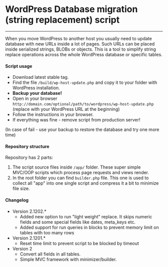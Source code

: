 # WordPress Database migration (string replacement) script
---
When you move WordPress to another host you usually need to update database with new URLs inside a lot of pages. Such URLs can be placed inside serialized strings, BLOBs or objects. 
This is a tool to simplify string replace operations across the whole WordPress database or specific tables. 

#### Script usage

* Download latest stable tag.
* Find the file `/build/wp-host-update.php` and copy it to your folder with WordPress installation.
* **Backup your database!**
* Open in your browser `http://domain.com/optional/path/to/wordpress/wp-host-update.php` (replace with your WordPress URL at the beginning)
* Follow the instructions in your browser.
* If everything was fine - remove script from production server!

(In case of fail - use your backup to restore the database and try one more time)

#### Repository structure

Repository has 2 parts:

1. The script source files inside `/app/` folder. These super simple MVC/OOP scripts which process page requests and views render.
2. In the root folder you can find `builder.php` file. This one is used to collect all "app" into one single script and compress it a bit to minimize file size.

#### Changelog

* Version 2.1202.*
  * Added new option to run "light weight" replace. It skips numeric fields and some special fields like dates, meta_keys etc.
  * Added support for run queries in blocks to prevent memory limit on tables with too many rows
* Version 2.1201.*
  * Reset time limit to prevent script to be blocked by timeout
* Version 2
  * Convert all fields in all tables.
  * Simple MVC framework with minimizer/builder.